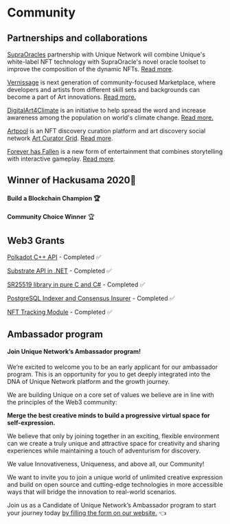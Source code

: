 # Community

## Partnerships and collaborations

[SupraOracles](https://supraoracles.com/) partnership with Unique Network will combine Unique's white-label NFT technology with SupraOracle's novel oracle toolset to improve the composition of the dynamic NFTs. [Read more](../use-cases-and-partners/technology-partners/supraoracles.md).

[Vernissage](broken-reference) is next generation of community-focused Marketplace, where developers and artists from different skill sets and backgrounds can become a part of Art innovations. [Read more.](broken-reference) &#x20;

[DigitalArt4Climate](https://digitalart4climate.space/) is an initiative to help spread the word and increase awareness among the population on world's climate change. [Read more.](../use-cases-and-partners/technology-partners/united-nations-and-digitalart4climate.md)

[Artpool](https://www.artpool.xyz/) is an NFT discovery curation platform and art discovery social network [Art Curator Grid](https://www.artcuratorgrid.com/). [Read more](../use-cases-and-partners/artpool.md).

[Forever has Fallen](https://foreverhasfallen.com/) is a new form of entertainment that combines storytelling with interactive gameplay. [Read more](broken-reference).

## Winner of Hackusama 2020🥇

#### Build a Blockchain Champion 🏆

**Community Choice Winner** 🏆

## Web3 Grants

[Polkadot C++ API](https://github.com/usetech-llc/polkadot\_api\_cpp) - Completed ✅

[Substrate API in .NET](https://github.com/usetech-llc/polkadot\_api\_dotnet) - Completed ✅

[SR25519 library in pure C and C#](https://github.com/usetech-llc/) - Completed ✅

[PostgreSQL Indexer and Consensus Insurer](https://github.com/usetech-llc/) - Completed ✅

[NFT Tracking Module](https://github.com/usetech-llc/nft\_parachain) - Completed ✅&#x20;

## Ambassador program

#### Join Unique Network’s Ambassador program!

We’re excited to welcome you to be an early applicant for our ambassador program. This is an opportunity for you to get deeply integrated into the DNA of Unique Network platform and the growth journey.

We are building Unique on a core set of values we believe are in line with the principles of the Web3 community:

**Merge the best creative minds to build a progressive virtual space for self-expression.**

We believe that only by joining together in an exciting, flexible environment can we create a truly unique and attractive space for creativity and sharing experiences while maintaining a touch of adventurism for discovery.

We value Innovativeness, Uniqueness, and above all, our Community!

We want to invite you to join a unique world of unlimited creative expression and build on open source and cutting-edge technologies in more accessible ways that will bridge the innovation to real-world scenarios.

Join us as a Candidate of Unique Network’s Ambassador program to start your journey today [by filling the form on our website.](https://unique.network/ambassador-application/) 👈
